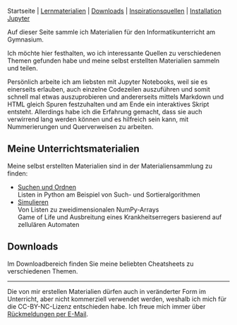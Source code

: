 Startseite | [Lernmaterialien](./mein_material.md) | [Downloads](./downloads.md) | [Inspirationsquellen](./inspiration.md) | [Installation Jupyter](./installation_anaconda.md)

Auf dieser Seite sammle ich Materialien für den Informatikunterricht am Gymnasium. 

Ich möchte hier festhalten, wo ich interessante Quellen zu verschiedenen Themen gefunden habe und meine selbst erstellten Materialien sammeln und teilen.

Persönlich arbeite ich am liebsten mit Jupyter Notebooks, weil sie es einerseits erlauben, auch einzelne Codezeilen auszuführen und somit schnell mal etwas auszuprobieren und andererseits mittels Markdown und HTML gleich Spuren festzuhalten und am Ende ein interaktives Skript entsteht. Allerdings habe ich die Erfahrung gemacht, dass sie auch verwirrend lang werden können und es hilfreich sein kann, mit Nummerierungen und Querverweisen zu arbeiten.

## Meine Unterrichtsmaterialien

Meine selbst erstellten Materialien sind in der Materialiensammlung zu finden:

* [Suchen und Ordnen](https://donze-informatikunterricht.github.io/suchen-und-ordnen/)  
  Listen in Python am Beispiel von Such- und Sortieralgorithmen
* [Simulieren](https://github.com/donze-informatikunterricht/simulieren)  
  Von Listen zu zweidimensionalen NumPy-Arrays   
Game of Life und Ausbreitung eines Krankheitserregers basierend auf zellulären Automaten   


## Downloads

Im Downloadbereich finden Sie meine beliebten Cheatsheets zu verschiedenen Themen.

---

Die von mir erstellen Materialien dürfen auch in veränderter Form im Unterricht, aber nicht kommerziell verwendet werden, weshalb ich mich für die CC-BY-NC-Lizenz entschieden habe. Ich freue mich immer über [Rückmeldungen per E-Mail](82819498+donze-informatikunterricht@users.github.com).
